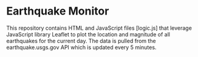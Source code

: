 # Earthquake Monitor

This repository contains HTML and JavaScript files [logic.js] that leverage JavaScript library Leaflet to plot the location and magnitude of all earthquakes for the current day.  The data is pulled from the earthquake.usgs.gov API which is updated every 5 minutes.
